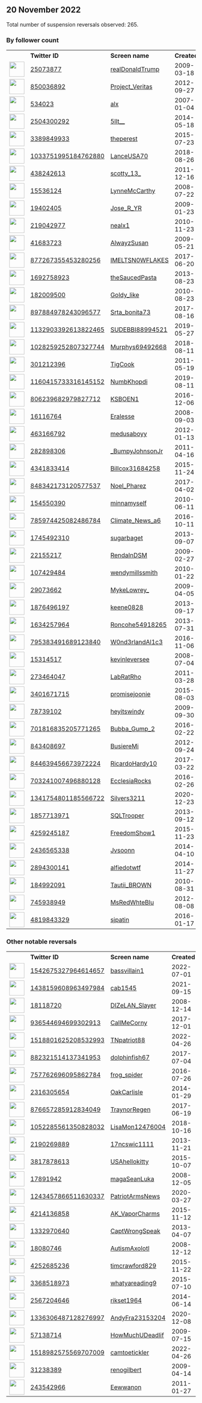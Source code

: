
## 20 November 2022
Total number of suspension reversals observed: 265.

### By follower count
<table><tr><th></th><th align="left">Twitter ID</th><th align="left">Screen name</th>
<th align="left">Created</th><th align="left">Status</th><th align="left">Suspended</th><th align="left">Followers</th>
<tr><td><a href="https://pbs.twimg.com/profile_images/874276197357596672/kUuht00m_normal.jpg"><img src="https://pbs.twimg.com/profile_images/874276197357596672/kUuht00m_normal.jpg" width="40px" height="40px" align="center"/></a></td><td><a href="https://twitter.com/intent/user?user_id=25073877">25073877</a></td><td><a href="https://twitter.com/realDonaldTrump">realDonaldTrump</a></td><td>2009-03-18</td><td align="center">✔️</td><td></td><td>87601291</td></tr>
<tr><td><a href="https://pbs.twimg.com/profile_images/974369108321095680/T0_h7cu7_normal.jpg"><img src="https://pbs.twimg.com/profile_images/974369108321095680/T0_h7cu7_normal.jpg" width="40px" height="40px" align="center"/></a></td><td><a href="https://twitter.com/intent/user?user_id=850036892">850036892</a></td><td><a href="https://twitter.com/Project_Veritas">Project_Veritas</a></td><td>2012-09-27</td><td align="center"></td><td></td><td>1154463</td></tr>
<tr><td><a href="https://pbs.twimg.com/profile_images/1601092604858335234/BCDVRLLN_normal.jpg"><img src="https://pbs.twimg.com/profile_images/1601092604858335234/BCDVRLLN_normal.jpg" width="40px" height="40px" align="center"/></a></td><td><a href="https://twitter.com/intent/user?user_id=534023">534023</a></td><td><a href="https://twitter.com/alx">alx</a></td><td>2007-01-04</td><td align="center"></td><td></td><td>357844</td></tr>
<tr><td><a href="https://pbs.twimg.com/profile_images/1616270741074223104/GrCJ2mji_normal.jpg"><img src="https://pbs.twimg.com/profile_images/1616270741074223104/GrCJ2mji_normal.jpg" width="40px" height="40px" align="center"/></a></td><td><a href="https://twitter.com/intent/user?user_id=2504300292">2504300292</a></td><td><a href="https://twitter.com/5llt__">5llt__</a></td><td>2014-05-18</td><td align="center"></td><td>2022-11-19</td><td>335219</td></tr>
<tr><td><a href="https://pbs.twimg.com/profile_images/1624605655884505088/j_ZfCluf_normal.jpg"><img src="https://pbs.twimg.com/profile_images/1624605655884505088/j_ZfCluf_normal.jpg" width="40px" height="40px" align="center"/></a></td><td><a href="https://twitter.com/intent/user?user_id=3389849933">3389849933</a></td><td><a href="https://twitter.com/theperest">theperest</a></td><td>2015-07-23</td><td align="center"></td><td>2022-11-18</td><td>99302</td></tr>
<tr><td><a href="https://pbs.twimg.com/profile_images/1620876264767688704/KeeEnSrO_normal.jpg"><img src="https://pbs.twimg.com/profile_images/1620876264767688704/KeeEnSrO_normal.jpg" width="40px" height="40px" align="center"/></a></td><td><a href="https://twitter.com/intent/user?user_id=1033751995184762880">1033751995184762880</a></td><td><a href="https://twitter.com/LanceUSA70">LanceUSA70</a></td><td>2018-08-26</td><td align="center"></td><td>2022-09-23</td><td>89420</td></tr>
<tr><td><a href="https://pbs.twimg.com/profile_images/1250667493103820801/Phw2BISg_normal.jpg"><img src="https://pbs.twimg.com/profile_images/1250667493103820801/Phw2BISg_normal.jpg" width="40px" height="40px" align="center"/></a></td><td><a href="https://twitter.com/intent/user?user_id=438242613">438242613</a></td><td><a href="https://twitter.com/scotty_13_">scotty_13_</a></td><td>2011-12-16</td><td align="center"></td><td></td><td>22843</td></tr>
<tr><td><a href="https://pbs.twimg.com/profile_images/1191625364969312257/lq-2VkSr_normal.jpg"><img src="https://pbs.twimg.com/profile_images/1191625364969312257/lq-2VkSr_normal.jpg" width="40px" height="40px" align="center"/></a></td><td><a href="https://twitter.com/intent/user?user_id=15536124">15536124</a></td><td><a href="https://twitter.com/LynneMcCarthy">LynneMcCarthy</a></td><td>2008-07-22</td><td align="center"></td><td></td><td>14880</td></tr>
<tr><td><a href="https://pbs.twimg.com/profile_images/1353024960843960322/bDH0cWVS_normal.png"><img src="https://pbs.twimg.com/profile_images/1353024960843960322/bDH0cWVS_normal.png" width="40px" height="40px" align="center"/></a></td><td><a href="https://twitter.com/intent/user?user_id=19402405">19402405</a></td><td><a href="https://twitter.com/Jose_R_YR">Jose_R_YR</a></td><td>2009-01-23</td><td align="center"></td><td></td><td>14547</td></tr>
<tr><td><a href="https://pbs.twimg.com/profile_images/1601351000790630401/yppoC4fA_normal.jpg"><img src="https://pbs.twimg.com/profile_images/1601351000790630401/yppoC4fA_normal.jpg" width="40px" height="40px" align="center"/></a></td><td><a href="https://twitter.com/intent/user?user_id=219042977">219042977</a></td><td><a href="https://twitter.com/nealx1">nealx1</a></td><td>2010-11-23</td><td align="center"></td><td>2022-11-19</td><td>13668</td></tr>
<tr><td><a href="https://pbs.twimg.com/profile_images/1721092994/SusanTweet_normal.jpg"><img src="https://pbs.twimg.com/profile_images/1721092994/SusanTweet_normal.jpg" width="40px" height="40px" align="center"/></a></td><td><a href="https://twitter.com/intent/user?user_id=41683723">41683723</a></td><td><a href="https://twitter.com/AlwayzSusan">AlwayzSusan</a></td><td>2009-05-21</td><td align="center"></td><td>2022-10-28</td><td>10302</td></tr>
<tr><td><a href="https://pbs.twimg.com/profile_images/1594458778572922880/B6FD8V_j_normal.jpg"><img src="https://pbs.twimg.com/profile_images/1594458778572922880/B6FD8V_j_normal.jpg" width="40px" height="40px" align="center"/></a></td><td><a href="https://twitter.com/intent/user?user_id=877267355453280256">877267355453280256</a></td><td><a href="https://twitter.com/IMELTSN0WFLAKES">IMELTSN0WFLAKES</a></td><td>2017-06-20</td><td align="center"></td><td></td><td>9902</td></tr>
<tr><td><a href="https://pbs.twimg.com/profile_images/1592415588856389632/3zJhanuV_normal.jpg"><img src="https://pbs.twimg.com/profile_images/1592415588856389632/3zJhanuV_normal.jpg" width="40px" height="40px" align="center"/></a></td><td><a href="https://twitter.com/intent/user?user_id=1692758923">1692758923</a></td><td><a href="https://twitter.com/theSaucedPasta">theSaucedPasta</a></td><td>2013-08-23</td><td align="center"></td><td></td><td>8859</td></tr>
<tr><td><a href="https://pbs.twimg.com/profile_images/1599417766292983809/DGv9KTXq_normal.jpg"><img src="https://pbs.twimg.com/profile_images/1599417766292983809/DGv9KTXq_normal.jpg" width="40px" height="40px" align="center"/></a></td><td><a href="https://twitter.com/intent/user?user_id=182009500">182009500</a></td><td><a href="https://twitter.com/Goldy_like">Goldy_like</a></td><td>2010-08-23</td><td align="center"></td><td></td><td>8840</td></tr>
<tr><td><a href="https://pbs.twimg.com/profile_images/1598745356451315726/UzogWBeP_normal.jpg"><img src="https://pbs.twimg.com/profile_images/1598745356451315726/UzogWBeP_normal.jpg" width="40px" height="40px" align="center"/></a></td><td><a href="https://twitter.com/intent/user?user_id=897884978243096577">897884978243096577</a></td><td><a href="https://twitter.com/Srta_bonita73">Srta_bonita73</a></td><td>2017-08-16</td><td align="center"></td><td></td><td>8744</td></tr>
<tr><td><a href="https://pbs.twimg.com/profile_images/1601486326779777025/2h_qRz58_normal.jpg"><img src="https://pbs.twimg.com/profile_images/1601486326779777025/2h_qRz58_normal.jpg" width="40px" height="40px" align="center"/></a></td><td><a href="https://twitter.com/intent/user?user_id=1132903392613822465">1132903392613822465</a></td><td><a href="https://twitter.com/SUDEBBI88994521">SUDEBBI88994521</a></td><td>2019-05-27</td><td align="center"></td><td>2022-10-05</td><td>7370</td></tr>
<tr><td><a href="https://pbs.twimg.com/profile_images/1629278929210036228/eMWIyfsU_normal.jpg"><img src="https://pbs.twimg.com/profile_images/1629278929210036228/eMWIyfsU_normal.jpg" width="40px" height="40px" align="center"/></a></td><td><a href="https://twitter.com/intent/user?user_id=1028259252807327744">1028259252807327744</a></td><td><a href="https://twitter.com/Murphys69492668">Murphys69492668</a></td><td>2018-08-11</td><td align="center"></td><td></td><td>7184</td></tr>
<tr><td><a href="https://pbs.twimg.com/profile_images/2160491489/P1000484_normal.JPG"><img src="https://pbs.twimg.com/profile_images/2160491489/P1000484_normal.JPG" width="40px" height="40px" align="center"/></a></td><td><a href="https://twitter.com/intent/user?user_id=301212396">301212396</a></td><td><a href="https://twitter.com/TigCook">TigCook</a></td><td>2011-05-19</td><td align="center"></td><td></td><td>6771</td></tr>
<tr><td><a href="https://pbs.twimg.com/profile_images/1414714915705692163/OW3a7dKf_normal.jpg"><img src="https://pbs.twimg.com/profile_images/1414714915705692163/OW3a7dKf_normal.jpg" width="40px" height="40px" align="center"/></a></td><td><a href="https://twitter.com/intent/user?user_id=1160415733316145152">1160415733316145152</a></td><td><a href="https://twitter.com/NumbKhopdi">NumbKhopdi</a></td><td>2019-08-11</td><td align="center"></td><td>2022-07-26</td><td>6703</td></tr>
<tr><td><a href="https://pbs.twimg.com/profile_images/1179539941925249026/1_4BoHT__normal.jpg"><img src="https://pbs.twimg.com/profile_images/1179539941925249026/1_4BoHT__normal.jpg" width="40px" height="40px" align="center"/></a></td><td><a href="https://twitter.com/intent/user?user_id=806239682979827712">806239682979827712</a></td><td><a href="https://twitter.com/KSBOEN1">KSBOEN1</a></td><td>2016-12-06</td><td align="center"></td><td></td><td>6466</td></tr>
<tr><td><a href="https://pbs.twimg.com/profile_images/1617149371425996800/oTTLClCK_normal.jpg"><img src="https://pbs.twimg.com/profile_images/1617149371425996800/oTTLClCK_normal.jpg" width="40px" height="40px" align="center"/></a></td><td><a href="https://twitter.com/intent/user?user_id=16116764">16116764</a></td><td><a href="https://twitter.com/Eralesse">Eralesse</a></td><td>2008-09-03</td><td align="center"></td><td></td><td>5353</td></tr>
<tr><td><a href="https://pbs.twimg.com/profile_images/1604259084890279936/iSoAkKa5_normal.jpg"><img src="https://pbs.twimg.com/profile_images/1604259084890279936/iSoAkKa5_normal.jpg" width="40px" height="40px" align="center"/></a></td><td><a href="https://twitter.com/intent/user?user_id=463166792">463166792</a></td><td><a href="https://twitter.com/medusaboyy">medusaboyy</a></td><td>2012-01-13</td><td align="center"></td><td></td><td>4819</td></tr>
<tr><td><a href="https://pbs.twimg.com/profile_images/1599077208601071618/Aw4yYzj9_normal.jpg"><img src="https://pbs.twimg.com/profile_images/1599077208601071618/Aw4yYzj9_normal.jpg" width="40px" height="40px" align="center"/></a></td><td><a href="https://twitter.com/intent/user?user_id=282898306">282898306</a></td><td><a href="https://twitter.com/_BumpyJohnsonJr">_BumpyJohnsonJr</a></td><td>2011-04-16</td><td align="center"></td><td></td><td>4766</td></tr>
<tr><td><a href="https://pbs.twimg.com/profile_images/832718695507980289/VEZ_20A3_normal.jpg"><img src="https://pbs.twimg.com/profile_images/832718695507980289/VEZ_20A3_normal.jpg" width="40px" height="40px" align="center"/></a></td><td><a href="https://twitter.com/intent/user?user_id=4341833414">4341833414</a></td><td><a href="https://twitter.com/Billcox31684258">Billcox31684258</a></td><td>2015-11-24</td><td align="center"></td><td>2022-10-29</td><td>4686</td></tr>
<tr><td><a href="https://pbs.twimg.com/profile_images/1508554165831835649/SbdREziU_normal.jpg"><img src="https://pbs.twimg.com/profile_images/1508554165831835649/SbdREziU_normal.jpg" width="40px" height="40px" align="center"/></a></td><td><a href="https://twitter.com/intent/user?user_id=848342173120577537">848342173120577537</a></td><td><a href="https://twitter.com/Noel_Pharez">Noel_Pharez</a></td><td>2017-04-02</td><td align="center"></td><td>2022-08-31</td><td>4583</td></tr>
<tr><td><a href="https://pbs.twimg.com/profile_images/1598601951314210816/OHEsqDyP_normal.jpg"><img src="https://pbs.twimg.com/profile_images/1598601951314210816/OHEsqDyP_normal.jpg" width="40px" height="40px" align="center"/></a></td><td><a href="https://twitter.com/intent/user?user_id=154550390">154550390</a></td><td><a href="https://twitter.com/minnamyself">minnamyself</a></td><td>2010-06-11</td><td align="center"></td><td></td><td>4461</td></tr>
<tr><td><a href="https://pbs.twimg.com/profile_images/1419479819092328451/J1PGbFIZ_normal.jpg"><img src="https://pbs.twimg.com/profile_images/1419479819092328451/J1PGbFIZ_normal.jpg" width="40px" height="40px" align="center"/></a></td><td><a href="https://twitter.com/intent/user?user_id=785974425082486784">785974425082486784</a></td><td><a href="https://twitter.com/Climate_News_a6">Climate_News_a6</a></td><td>2016-10-11</td><td align="center"></td><td>2022-11-02</td><td>4438</td></tr>
<tr><td><a href="https://pbs.twimg.com/profile_images/1413232095070142466/cv9ioc4u_normal.jpg"><img src="https://pbs.twimg.com/profile_images/1413232095070142466/cv9ioc4u_normal.jpg" width="40px" height="40px" align="center"/></a></td><td><a href="https://twitter.com/intent/user?user_id=1745492310">1745492310</a></td><td><a href="https://twitter.com/sugarbaget">sugarbaget</a></td><td>2013-09-07</td><td align="center"></td><td></td><td>3823</td></tr>
<tr><td><a href="https://pbs.twimg.com/profile_images/3090317233/fba196dd6fd4632f68075d26ab966306_normal.jpeg"><img src="https://pbs.twimg.com/profile_images/3090317233/fba196dd6fd4632f68075d26ab966306_normal.jpeg" width="40px" height="40px" align="center"/></a></td><td><a href="https://twitter.com/intent/user?user_id=22155217">22155217</a></td><td><a href="https://twitter.com/RendaInDSM">RendaInDSM</a></td><td>2009-02-27</td><td align="center"></td><td>2022-10-28</td><td>3602</td></tr>
<tr><td><a href="https://pbs.twimg.com/profile_images/1610908428855017473/HFwx36vS_normal.jpg"><img src="https://pbs.twimg.com/profile_images/1610908428855017473/HFwx36vS_normal.jpg" width="40px" height="40px" align="center"/></a></td><td><a href="https://twitter.com/intent/user?user_id=107429484">107429484</a></td><td><a href="https://twitter.com/wendymillssmith">wendymillssmith</a></td><td>2010-01-22</td><td align="center"></td><td></td><td>3530</td></tr>
<tr><td><a href="https://pbs.twimg.com/profile_images/1605706685988933632/-8mbM_SE_normal.jpg"><img src="https://pbs.twimg.com/profile_images/1605706685988933632/-8mbM_SE_normal.jpg" width="40px" height="40px" align="center"/></a></td><td><a href="https://twitter.com/intent/user?user_id=29073662">29073662</a></td><td><a href="https://twitter.com/MykeLowrey_">MykeLowrey_</a></td><td>2009-04-05</td><td align="center"></td><td></td><td>3341</td></tr>
<tr><td><a href="https://pbs.twimg.com/profile_images/578250744492466176/aI3n_H7b_normal.jpeg"><img src="https://pbs.twimg.com/profile_images/578250744492466176/aI3n_H7b_normal.jpeg" width="40px" height="40px" align="center"/></a></td><td><a href="https://twitter.com/intent/user?user_id=1876496197">1876496197</a></td><td><a href="https://twitter.com/keene0828">keene0828</a></td><td>2013-09-17</td><td align="center"></td><td>2022-10-10</td><td>3261</td></tr>
<tr><td><a href="https://pbs.twimg.com/profile_images/1090752995749478402/9VnNF0WH_normal.jpg"><img src="https://pbs.twimg.com/profile_images/1090752995749478402/9VnNF0WH_normal.jpg" width="40px" height="40px" align="center"/></a></td><td><a href="https://twitter.com/intent/user?user_id=1634257964">1634257964</a></td><td><a href="https://twitter.com/Roncohe54918265">Roncohe54918265</a></td><td>2013-07-31</td><td align="center"></td><td></td><td>3149</td></tr>
<tr><td><a href="https://pbs.twimg.com/profile_images/795384581226541056/pXY3pA3x_normal.jpg"><img src="https://pbs.twimg.com/profile_images/795384581226541056/pXY3pA3x_normal.jpg" width="40px" height="40px" align="center"/></a></td><td><a href="https://twitter.com/intent/user?user_id=795383491689123840">795383491689123840</a></td><td><a href="https://twitter.com/W0nd3rlandAl1c3">W0nd3rlandAl1c3</a></td><td>2016-11-06</td><td align="center"></td><td>2022-10-29</td><td>3085</td></tr>
<tr><td><a href="https://pbs.twimg.com/profile_images/1165048531498852352/hsDQmYLw_normal.jpg"><img src="https://pbs.twimg.com/profile_images/1165048531498852352/hsDQmYLw_normal.jpg" width="40px" height="40px" align="center"/></a></td><td><a href="https://twitter.com/intent/user?user_id=15314517">15314517</a></td><td><a href="https://twitter.com/kevinleversee">kevinleversee</a></td><td>2008-07-04</td><td align="center"></td><td></td><td>2938</td></tr>
<tr><td><a href="https://pbs.twimg.com/profile_images/1066489285489164288/wp1HkpPa_normal.jpg"><img src="https://pbs.twimg.com/profile_images/1066489285489164288/wp1HkpPa_normal.jpg" width="40px" height="40px" align="center"/></a></td><td><a href="https://twitter.com/intent/user?user_id=273464047">273464047</a></td><td><a href="https://twitter.com/LabRatRho">LabRatRho</a></td><td>2011-03-28</td><td align="center">👋</td><td></td><td>2937</td></tr>
<tr><td><a href="https://pbs.twimg.com/profile_images/1597415462282956800/aB4psGfI_normal.jpg"><img src="https://pbs.twimg.com/profile_images/1597415462282956800/aB4psGfI_normal.jpg" width="40px" height="40px" align="center"/></a></td><td><a href="https://twitter.com/intent/user?user_id=3401671715">3401671715</a></td><td><a href="https://twitter.com/promisejoonie">promisejoonie</a></td><td>2015-08-03</td><td align="center"></td><td></td><td>2841</td></tr>
<tr><td><a href="https://pbs.twimg.com/profile_images/1357416400944582660/e36DUAxb_normal.jpg"><img src="https://pbs.twimg.com/profile_images/1357416400944582660/e36DUAxb_normal.jpg" width="40px" height="40px" align="center"/></a></td><td><a href="https://twitter.com/intent/user?user_id=78739102">78739102</a></td><td><a href="https://twitter.com/heyitswindy">heyitswindy</a></td><td>2009-09-30</td><td align="center"></td><td></td><td>2799</td></tr>
<tr><td><a href="https://pbs.twimg.com/profile_images/701818707836690432/WL_H2yrh_normal.jpg"><img src="https://pbs.twimg.com/profile_images/701818707836690432/WL_H2yrh_normal.jpg" width="40px" height="40px" align="center"/></a></td><td><a href="https://twitter.com/intent/user?user_id=701816835205771265">701816835205771265</a></td><td><a href="https://twitter.com/Bubba_Gump_2">Bubba_Gump_2</a></td><td>2016-02-22</td><td align="center"></td><td></td><td>2680</td></tr>
<tr><td><a href="https://pbs.twimg.com/profile_images/1380901875332026369/8iVQxpzQ_normal.jpg"><img src="https://pbs.twimg.com/profile_images/1380901875332026369/8iVQxpzQ_normal.jpg" width="40px" height="40px" align="center"/></a></td><td><a href="https://twitter.com/intent/user?user_id=843408697">843408697</a></td><td><a href="https://twitter.com/BusiereMi">BusiereMi</a></td><td>2012-09-24</td><td align="center">🚫</td><td>2022-10-29</td><td>2646</td></tr>
<tr><td><a href="https://pbs.twimg.com/profile_images/1594340926868037632/IHTBYfVx_normal.jpg"><img src="https://pbs.twimg.com/profile_images/1594340926868037632/IHTBYfVx_normal.jpg" width="40px" height="40px" align="center"/></a></td><td><a href="https://twitter.com/intent/user?user_id=844639456673972224">844639456673972224</a></td><td><a href="https://twitter.com/RicardoHardy10">RicardoHardy10</a></td><td>2017-03-22</td><td align="center"></td><td>2022-10-29</td><td>2565</td></tr>
<tr><td><a href="https://pbs.twimg.com/profile_images/1628179803395203072/9kYwHffo_normal.jpg"><img src="https://pbs.twimg.com/profile_images/1628179803395203072/9kYwHffo_normal.jpg" width="40px" height="40px" align="center"/></a></td><td><a href="https://twitter.com/intent/user?user_id=703241007496880128">703241007496880128</a></td><td><a href="https://twitter.com/EcclesiaRocks">EcclesiaRocks</a></td><td>2016-02-26</td><td align="center"></td><td>2022-07-28</td><td>2508</td></tr>
<tr><td><a href="https://pbs.twimg.com/profile_images/1580024948067811328/HvUNtjF6_normal.jpg"><img src="https://pbs.twimg.com/profile_images/1580024948067811328/HvUNtjF6_normal.jpg" width="40px" height="40px" align="center"/></a></td><td><a href="https://twitter.com/intent/user?user_id=1341754801185566722">1341754801185566722</a></td><td><a href="https://twitter.com/Silvers3211">Silvers3211</a></td><td>2020-12-23</td><td align="center"></td><td></td><td>2373</td></tr>
<tr><td><a href="https://pbs.twimg.com/profile_images/1428545518360309762/V7sXJkk9_normal.jpg"><img src="https://pbs.twimg.com/profile_images/1428545518360309762/V7sXJkk9_normal.jpg" width="40px" height="40px" align="center"/></a></td><td><a href="https://twitter.com/intent/user?user_id=1857713971">1857713971</a></td><td><a href="https://twitter.com/SQLTrooper">SQLTrooper</a></td><td>2013-09-12</td><td align="center"></td><td>2022-10-29</td><td>2323</td></tr>
<tr><td><a href="https://pbs.twimg.com/profile_images/1413913747295555587/k7eCNVmY_normal.jpg"><img src="https://pbs.twimg.com/profile_images/1413913747295555587/k7eCNVmY_normal.jpg" width="40px" height="40px" align="center"/></a></td><td><a href="https://twitter.com/intent/user?user_id=4259245187">4259245187</a></td><td><a href="https://twitter.com/FreedomShow1">FreedomShow1</a></td><td>2015-11-23</td><td align="center"></td><td>2022-10-29</td><td>2212</td></tr>
<tr><td><a href="https://pbs.twimg.com/profile_images/1363557676597174272/JYTB3_R8_normal.jpg"><img src="https://pbs.twimg.com/profile_images/1363557676597174272/JYTB3_R8_normal.jpg" width="40px" height="40px" align="center"/></a></td><td><a href="https://twitter.com/intent/user?user_id=2436565338">2436565338</a></td><td><a href="https://twitter.com/Jvsoonn">Jvsoonn</a></td><td>2014-04-10</td><td align="center"></td><td></td><td>2197</td></tr>
<tr><td><a href="https://pbs.twimg.com/profile_images/537868631468564480/Ig4LNZnK_normal.png"><img src="https://pbs.twimg.com/profile_images/537868631468564480/Ig4LNZnK_normal.png" width="40px" height="40px" align="center"/></a></td><td><a href="https://twitter.com/intent/user?user_id=2894300141">2894300141</a></td><td><a href="https://twitter.com/alfiedotwtf">alfiedotwtf</a></td><td>2014-11-27</td><td align="center"></td><td></td><td>2197</td></tr>
<tr><td><a href="https://pbs.twimg.com/profile_images/1348164179866374144/WftKD1rQ_normal.jpg"><img src="https://pbs.twimg.com/profile_images/1348164179866374144/WftKD1rQ_normal.jpg" width="40px" height="40px" align="center"/></a></td><td><a href="https://twitter.com/intent/user?user_id=184992091">184992091</a></td><td><a href="https://twitter.com/Tautii_BROWN">Tautii_BROWN</a></td><td>2010-08-31</td><td align="center"></td><td></td><td>2193</td></tr>
<tr><td><a href="https://pbs.twimg.com/profile_images/1599053429569200133/tIrERGYi_normal.jpg"><img src="https://pbs.twimg.com/profile_images/1599053429569200133/tIrERGYi_normal.jpg" width="40px" height="40px" align="center"/></a></td><td><a href="https://twitter.com/intent/user?user_id=745938949">745938949</a></td><td><a href="https://twitter.com/MsRedWhteBlu">MsRedWhteBlu</a></td><td>2012-08-08</td><td align="center"></td><td></td><td>2187</td></tr>
<tr><td><a href="https://pbs.twimg.com/profile_images/937116266363572224/95D2MQsQ_normal.jpg"><img src="https://pbs.twimg.com/profile_images/937116266363572224/95D2MQsQ_normal.jpg" width="40px" height="40px" align="center"/></a></td><td><a href="https://twitter.com/intent/user?user_id=4819843329">4819843329</a></td><td><a href="https://twitter.com/sjpatin">sjpatin</a></td><td>2016-01-17</td><td align="center"></td><td>2022-10-29</td><td>2135</td></tr>
</table>

### Other notable reversals
<table><tr><th></th><th align="left">Twitter ID</th><th align="left">Screen name</th>
<th align="left">Created</th><th align="left">Status</th><th align="left">Suspended</th><th align="left">Followers</th>
<tr><td><a href="https://pbs.twimg.com/profile_images/1571577774690762752/4FEeHiaY_normal.jpg"><img src="https://pbs.twimg.com/profile_images/1571577774690762752/4FEeHiaY_normal.jpg" width="40px" height="40px" align="center"/></a></td><td><a href="https://twitter.com/intent/user?user_id=1542675327964614657">1542675327964614657</a></td><td><a href="https://twitter.com/bassvillain1">bassvillain1</a></td><td>2022-07-01</td><td align="center">🔒</td><td>2022-11-14</td><td>0</td></tr>
<tr><td><a href="https://pbs.twimg.com/profile_images/1475654732278484993/TyUTZ4LG_normal.jpg"><img src="https://pbs.twimg.com/profile_images/1475654732278484993/TyUTZ4LG_normal.jpg" width="40px" height="40px" align="center"/></a></td><td><a href="https://twitter.com/intent/user?user_id=1438159608963497984">1438159608963497984</a></td><td><a href="https://twitter.com/cab1545">cab1545</a></td><td>2021-09-15</td><td align="center"></td><td>2022-11-14</td><td>27</td></tr>
<tr><td><a href="https://pbs.twimg.com/profile_images/135885792/gatchaman_normal.jpg"><img src="https://pbs.twimg.com/profile_images/135885792/gatchaman_normal.jpg" width="40px" height="40px" align="center"/></a></td><td><a href="https://twitter.com/intent/user?user_id=18118720">18118720</a></td><td><a href="https://twitter.com/DIZeLAN_Slayer">DIZeLAN_Slayer</a></td><td>2008-12-14</td><td align="center"></td><td>2022-09-22</td><td>989</td></tr>
<tr><td><a href="https://pbs.twimg.com/profile_images/990764645047713792/e2ZQtMkl_normal.jpg"><img src="https://pbs.twimg.com/profile_images/990764645047713792/e2ZQtMkl_normal.jpg" width="40px" height="40px" align="center"/></a></td><td><a href="https://twitter.com/intent/user?user_id=936544694699302913">936544694699302913</a></td><td><a href="https://twitter.com/CallMeCorny">CallMeCorny</a></td><td>2017-12-01</td><td align="center"></td><td>2022-10-29</td><td>1067</td></tr>
<tr><td><a href="https://pbs.twimg.com/profile_images/1518801976485625858/2TZUD0le_normal.jpg"><img src="https://pbs.twimg.com/profile_images/1518801976485625858/2TZUD0le_normal.jpg" width="40px" height="40px" align="center"/></a></td><td><a href="https://twitter.com/intent/user?user_id=1518801625208532993">1518801625208532993</a></td><td><a href="https://twitter.com/TNpatriot88">TNpatriot88</a></td><td>2022-04-26</td><td align="center"></td><td>2022-10-25</td><td>29</td></tr>
<tr><td><a href="https://pbs.twimg.com/profile_images/1608179502521139201/l08FcS0n_normal.jpg"><img src="https://pbs.twimg.com/profile_images/1608179502521139201/l08FcS0n_normal.jpg" width="40px" height="40px" align="center"/></a></td><td><a href="https://twitter.com/intent/user?user_id=882321514137341953">882321514137341953</a></td><td><a href="https://twitter.com/dolphinfish67">dolphinfish67</a></td><td>2017-07-04</td><td align="center"></td><td></td><td>1689</td></tr>
<tr><td><a href="https://pbs.twimg.com/profile_images/1193668674323922945/lLs6G5Zo_normal.jpg"><img src="https://pbs.twimg.com/profile_images/1193668674323922945/lLs6G5Zo_normal.jpg" width="40px" height="40px" align="center"/></a></td><td><a href="https://twitter.com/intent/user?user_id=757762696095862784">757762696095862784</a></td><td><a href="https://twitter.com/frog_spider">frog_spider</a></td><td>2016-07-26</td><td align="center"></td><td></td><td>1415</td></tr>
<tr><td><a href="https://pbs.twimg.com/profile_images/428340604787904512/HTfg_vK7_normal.jpeg"><img src="https://pbs.twimg.com/profile_images/428340604787904512/HTfg_vK7_normal.jpeg" width="40px" height="40px" align="center"/></a></td><td><a href="https://twitter.com/intent/user?user_id=2316305654">2316305654</a></td><td><a href="https://twitter.com/OakCarlisle">OakCarlisle</a></td><td>2014-01-29</td><td align="center"></td><td></td><td>250</td></tr>
<tr><td><a href="https://pbs.twimg.com/profile_images/1328137462024048641/8w7tR7km_normal.jpg"><img src="https://pbs.twimg.com/profile_images/1328137462024048641/8w7tR7km_normal.jpg" width="40px" height="40px" align="center"/></a></td><td><a href="https://twitter.com/intent/user?user_id=876657285912834049">876657285912834049</a></td><td><a href="https://twitter.com/TraynorRegen">TraynorRegen</a></td><td>2017-06-19</td><td align="center"></td><td>2022-10-30</td><td>380</td></tr>
<tr><td><a href="https://pbs.twimg.com/profile_images/1052287184609275906/DDAWOXH9_normal.jpg"><img src="https://pbs.twimg.com/profile_images/1052287184609275906/DDAWOXH9_normal.jpg" width="40px" height="40px" align="center"/></a></td><td><a href="https://twitter.com/intent/user?user_id=1052285561350828032">1052285561350828032</a></td><td><a href="https://twitter.com/LisaMon12476004">LisaMon12476004</a></td><td>2018-10-16</td><td align="center"></td><td>2022-10-29</td><td>350</td></tr>
<tr><td><a href="https://pbs.twimg.com/profile_images/1610717197193691138/eKttSvCD_normal.jpg"><img src="https://pbs.twimg.com/profile_images/1610717197193691138/eKttSvCD_normal.jpg" width="40px" height="40px" align="center"/></a></td><td><a href="https://twitter.com/intent/user?user_id=2190269889">2190269889</a></td><td><a href="https://twitter.com/17ncswic1111">17ncswic1111</a></td><td>2013-11-21</td><td align="center"></td><td></td><td>920</td></tr>
<tr><td><a href="https://pbs.twimg.com/profile_images/1366888771556233219/nxpovp2D_normal.jpg"><img src="https://pbs.twimg.com/profile_images/1366888771556233219/nxpovp2D_normal.jpg" width="40px" height="40px" align="center"/></a></td><td><a href="https://twitter.com/intent/user?user_id=3817878613">3817878613</a></td><td><a href="https://twitter.com/USAhellokitty">USAhellokitty</a></td><td>2015-10-07</td><td align="center"></td><td>2022-10-29</td><td>980</td></tr>
<tr><td><a href="https://pbs.twimg.com/profile_images/1281671243717136384/Mkpg1xzv_normal.jpg"><img src="https://pbs.twimg.com/profile_images/1281671243717136384/Mkpg1xzv_normal.jpg" width="40px" height="40px" align="center"/></a></td><td><a href="https://twitter.com/intent/user?user_id=17891942">17891942</a></td><td><a href="https://twitter.com/magaSeanLuka">magaSeanLuka</a></td><td>2008-12-05</td><td align="center"></td><td></td><td>938</td></tr>
<tr><td><a href="https://pbs.twimg.com/profile_images/1303229252997976066/16Z48EAx_normal.jpg"><img src="https://pbs.twimg.com/profile_images/1303229252997976066/16Z48EAx_normal.jpg" width="40px" height="40px" align="center"/></a></td><td><a href="https://twitter.com/intent/user?user_id=1243457866511630337">1243457866511630337</a></td><td><a href="https://twitter.com/PatriotArmsNews">PatriotArmsNews</a></td><td>2020-03-27</td><td align="center"></td><td></td><td>569</td></tr>
<tr><td><a href="https://pbs.twimg.com/profile_images/1594458595437207552/MVU3huRH_normal.jpg"><img src="https://pbs.twimg.com/profile_images/1594458595437207552/MVU3huRH_normal.jpg" width="40px" height="40px" align="center"/></a></td><td><a href="https://twitter.com/intent/user?user_id=4214136858">4214136858</a></td><td><a href="https://twitter.com/AK_VaporCharms">AK_VaporCharms</a></td><td>2015-11-12</td><td align="center"></td><td></td><td>2107</td></tr>
<tr><td><a href="https://pbs.twimg.com/profile_images/1363613238362075138/tWszSKEW_normal.jpg"><img src="https://pbs.twimg.com/profile_images/1363613238362075138/tWszSKEW_normal.jpg" width="40px" height="40px" align="center"/></a></td><td><a href="https://twitter.com/intent/user?user_id=1332970640">1332970640</a></td><td><a href="https://twitter.com/CaptWrongSpeak">CaptWrongSpeak</a></td><td>2013-04-07</td><td align="center"></td><td></td><td>64</td></tr>
<tr><td><a href="https://pbs.twimg.com/profile_images/1603757780426432512/LUZaN2c7_normal.jpg"><img src="https://pbs.twimg.com/profile_images/1603757780426432512/LUZaN2c7_normal.jpg" width="40px" height="40px" align="center"/></a></td><td><a href="https://twitter.com/intent/user?user_id=18080746">18080746</a></td><td><a href="https://twitter.com/AutismAxolotl">AutismAxolotl</a></td><td>2008-12-12</td><td align="center"></td><td></td><td>137</td></tr>
<tr><td><a href="https://pbs.twimg.com/profile_images/771312110731079680/y_PnJKNC_normal.jpg"><img src="https://pbs.twimg.com/profile_images/771312110731079680/y_PnJKNC_normal.jpg" width="40px" height="40px" align="center"/></a></td><td><a href="https://twitter.com/intent/user?user_id=4252685236">4252685236</a></td><td><a href="https://twitter.com/timcrawford829">timcrawford829</a></td><td>2015-11-22</td><td align="center"></td><td></td><td>1311</td></tr>
<tr><td><a href="https://pbs.twimg.com/profile_images/1627492119387537408/LruCxvHP_normal.jpg"><img src="https://pbs.twimg.com/profile_images/1627492119387537408/LruCxvHP_normal.jpg" width="40px" height="40px" align="center"/></a></td><td><a href="https://twitter.com/intent/user?user_id=3368518973">3368518973</a></td><td><a href="https://twitter.com/whatyareading9">whatyareading9</a></td><td>2015-07-10</td><td align="center"></td><td></td><td>455</td></tr>
<tr><td><a href="https://pbs.twimg.com/profile_images/1232273424367706113/nD3mZQ10_normal.jpg"><img src="https://pbs.twimg.com/profile_images/1232273424367706113/nD3mZQ10_normal.jpg" width="40px" height="40px" align="center"/></a></td><td><a href="https://twitter.com/intent/user?user_id=2567204646">2567204646</a></td><td><a href="https://twitter.com/rikset1964">rikset1964</a></td><td>2014-06-14</td><td align="center"></td><td></td><td>1628</td></tr>
<tr><td><a href="https://pbs.twimg.com/profile_images/1596275823908073473/SPMK57Yg_normal.jpg"><img src="https://pbs.twimg.com/profile_images/1596275823908073473/SPMK57Yg_normal.jpg" width="40px" height="40px" align="center"/></a></td><td><a href="https://twitter.com/intent/user?user_id=1336306487128276997">1336306487128276997</a></td><td><a href="https://twitter.com/AndyFra23153204">AndyFra23153204</a></td><td>2020-12-08</td><td align="center"></td><td></td><td>2079</td></tr>
<tr><td><a href="https://pbs.twimg.com/profile_images/1332262752740466694/y7CP1syc_normal.jpg"><img src="https://pbs.twimg.com/profile_images/1332262752740466694/y7CP1syc_normal.jpg" width="40px" height="40px" align="center"/></a></td><td><a href="https://twitter.com/intent/user?user_id=57138714">57138714</a></td><td><a href="https://twitter.com/HowMuchUDeadlif">HowMuchUDeadlif</a></td><td>2009-07-15</td><td align="center"></td><td></td><td>255</td></tr>
<tr><td><a href="https://pbs.twimg.com/profile_images/1530716009690279937/DBSbtxgZ_normal.jpg"><img src="https://pbs.twimg.com/profile_images/1530716009690279937/DBSbtxgZ_normal.jpg" width="40px" height="40px" align="center"/></a></td><td><a href="https://twitter.com/intent/user?user_id=1518982575569707009">1518982575569707009</a></td><td><a href="https://twitter.com/camtoetickler">camtoetickler</a></td><td>2022-04-26</td><td align="center">🚫</td><td>2022-10-20</td><td>0</td></tr>
<tr><td><a href="https://pbs.twimg.com/profile_images/985116753045934080/sql2M-1k_normal.jpg"><img src="https://pbs.twimg.com/profile_images/985116753045934080/sql2M-1k_normal.jpg" width="40px" height="40px" align="center"/></a></td><td><a href="https://twitter.com/intent/user?user_id=31238389">31238389</a></td><td><a href="https://twitter.com/renogilbert">renogilbert</a></td><td>2009-04-14</td><td align="center"></td><td></td><td>1518</td></tr>
<tr><td><a href="https://pbs.twimg.com/profile_images/1160514881013108736/xrRGGjWT_normal.jpg"><img src="https://pbs.twimg.com/profile_images/1160514881013108736/xrRGGjWT_normal.jpg" width="40px" height="40px" align="center"/></a></td><td><a href="https://twitter.com/intent/user?user_id=243542966">243542966</a></td><td><a href="https://twitter.com/Eewwanon">Eewwanon</a></td><td>2011-01-27</td><td align="center"></td><td></td><td>567</td></tr>
</table>
